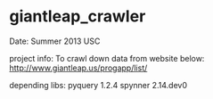 giantleap_crawler
=================

Date: Summer 2013 USC

project info:
  To crawl down data from website below:
  http://www.giantleap.us/progapp/list/

depending libs:
  pyquery 1.2.4
  spynner 2.14.dev0

